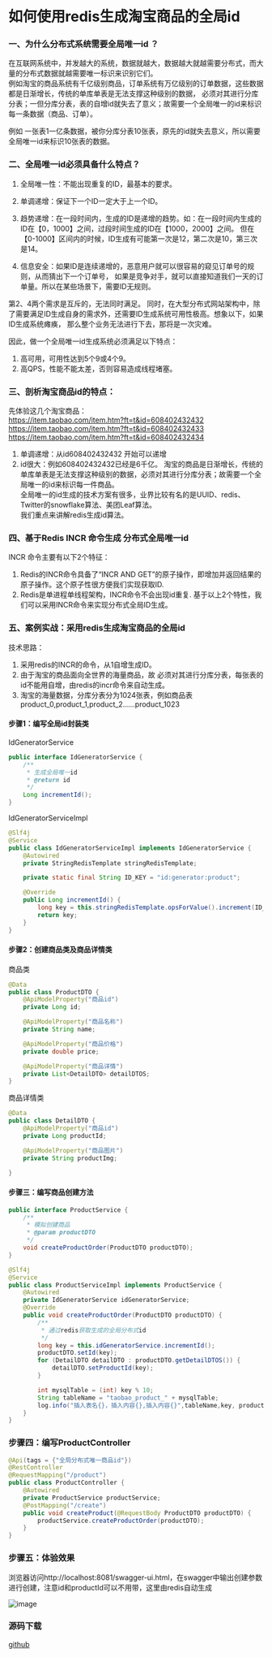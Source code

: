 # 如何使用redis生成淘宝商品的全局id

### 一、为什么分布式系统需要全局唯一id ？
在互联网系统中，并发越大的系统，数据就越大，数据越大就越需要分布式，而大量的分布式数据就越需要唯一标识来识别它们。  
例如淘宝的商品系统有千亿级别商品，订单系统有万亿级别的订单数据，这些数据都是日渐增长，传统的单库单表是无法支撑这种级别的数据，
必须对其进行分库分表；一但分库分表，表的自增id就失去了意义；故需要一个全局唯一的id来标识每一条数据（商品、订单）。  

例如 一张表1一亿条数据，被你分库分表10张表，原先的id就失去意义，所以需要全局唯一id来标识10张表的数据。


### 二、全局唯一id必须具备什么特点？
1. 全局唯一性：不能出现重复的ID，最基本的要求。
2. 单调递增：保证下一个ID一定大于上一个ID。
3. 趋势递增：在一段时间内，生成的ID是递增的趋势。如：在一段时间内生成的ID在【0，1000】之间，过段时间生成的ID在【1000，2000】之间。
   但在【0-1000】区间内的时候，ID生成有可能第一次是12，第二次是10，第三次是14。
   
4. 信息安全：如果ID是连续递增的，恶意用户就可以很容易的窥见订单号的规则，从而猜出下一个订单号，
   如果是竞争对手，就可以直接知道我们一天的订单量。所以在某些场景下，需要ID无规则。

第2、4两个需求是互斥的，无法同时满足。
同时，在大型分布式网站架构中，除了需要满足ID生成自身的需求外，还需要ID生成系统可用性极高。想象以下，如果ID生成系统瘫痪，
那么整个业务无法进行下去，那将是一次灾难。

因此，做一个全局唯一id生成系统必须满足以下特点：
1. 高可用，可用性达到5个9或4个9。
2. 高QPS，性能不能太差，否则容易造成线程堵塞。

### 三、剖析淘宝商品id的特点：
先体验这几个淘宝商品：  
https://item.taobao.com/item.htm?ft=t&id=608402432432  
https://item.taobao.com/item.htm?ft=t&id=608402432433  
https://item.taobao.com/item.htm?ft=t&id=608402432434  
1. 单调递增：从id608402432432 开始可以递增
2. id很大：例如608402432432已经是6千亿。
淘宝的商品是日渐增长，传统的单库单表是无法支撑这种级别的数据，必须对其进行分库分表；故需要一个全局唯一的id来标识每一件商品。  
全局唯一的id生成的技术方案有很多，业界比较有名的是UUID、redis、Twitter的snowflake算法、美团Leaf算法。  
我们重点来讲解redis生成id算法。


### 四、基于Redis INCR 命令生成 分布式全局唯一id
INCR 命令主要有以下2个特征：
1. Redis的INCR命令具备了“INCR AND GET”的原子操作，即增加并返回结果的原子操作。这个原子性很方便我们实现获取ID.
2. Redis是单进程单线程架构，INCR命令不会出现id重复.
基于以上2个特性，我们可以采用INCR命令来实现分布式全局ID生成。

### 五、案例实战：采用redis生成淘宝商品的全局id
技术思路：
1. 采用redis的INCR的命令，从1自增生成ID。
2. 由于淘宝的商品面向全世界的海量商品，故 必须对其进行分库分表，每张表的id不能用自增，由redis的incr命令来自动生成。
3. 淘宝的海量数据，分库分表分为1024张表，例如商品表 product_0,product_1,product_2......product_1023


#### 步骤1：编写全局id封装类
IdGeneratorService
```java
public interface IdGeneratorService {
    /**
     * 生成全局唯一id
     * @return id
     */
    Long incrementId();
}
```
IdGeneratorServiceImpl
```java
@Slf4j
@Service
public class IdGeneratorServiceImpl implements IdGeneratorService {
    @Autowired
    private StringRedisTemplate stringRedisTemplate;

    private static final String ID_KEY = "id:generator:product";

    @Override
    public Long incrementId() {
        long key = this.stringRedisTemplate.opsForValue().increment(ID_KEY);
        return key;
    }
}
```
#### 步骤2：创建商品类及商品详情类

商品类
```java
@Data
public class ProductDTO {
    @ApiModelProperty("商品id")
    private Long id;

    @ApiModelProperty("商品名称")
    private String name;

    @ApiModelProperty("商品价格")
    private double price;

    @ApiModelProperty("商品详情")
    private List<DetailDTO> detailDTOS;
}

```
商品详情类
```java
@Data
public class DetailDTO {
    @ApiModelProperty("商品id")
    private Long productId;

    @ApiModelProperty("商品图片")
    private String productImg;

}
```

#### 步骤三：编写商品创建方法
```java
public interface ProductService {
    /**
     * 模拟创建商品
     * @param productDTO
     */
    void createProductOrder(ProductDTO productDTO);
}
```

```java
@Slf4j
@Service
public class ProductServiceImpl implements ProductService {
    @Autowired
    private IdGeneratorService idGeneratorService;
    @Override
    public void createProductOrder(ProductDTO productDTO) {
        /**
         * 通过redis获取生成的全局分布式id
         */
        long key = this.idGeneratorService.incrementId();
        productDTO.setId(key);
        for (DetailDTO detailDTO : productDTO.getDetailDTOS()) {
            detailDTO.setProductId(key);
        }

        int mysqlTable = (int) key % 10;
        String tableName = "taobao_product_" + mysqlTable;
        log.info("插入表名{}，插入内容{},插入内容{}",tableName,key, productDTO);
    }
}
```

### 步骤四：编写ProductController
```java
@Api(tags = {"全局分布式唯一商品id"})
@RestController
@RequestMapping("/product")
public class ProductController {
    @Autowired
    private ProductService productService;
    @PostMapping("/create")
    public void createProduct(@RequestBody ProductDTO productDTO) {
        productService.createProductOrder(productDTO);
    }
}
```

### 步骤五：体验效果
浏览器访问http://localhost:8081/swagger-ui.html，在swagger中输出创建参数进行创建，注意id和productId可以不用带，这里由redis自动生成

![image](/redis-img/redis-id.gif)

### 源码下载
 <a href="https://github.com/zhoubiao188/redis/tree/master/redis-string-id">github</a>


